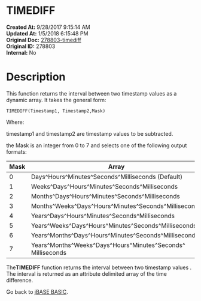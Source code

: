 # TIMEDIFF

**Created At:** 9/28/2017 9:15:14 AM  
**Updated At:** 1/5/2018 6:15:48 PM  
**Original Doc:** [278803-timediff](https://docs.jbase.com/36868-jbase-basic/278803-timediff)  
**Original ID:** 278803  
**Internal:** No  


# Description

This function returns the interval between two timestamp values as a dynamic array. It takes the general form:

```
TIMEDIFF(Timestamp1, Timestamp2,Mask)
```

Where:

timestamp1 and timestamp2 are timestamp values to be subtracted.

the Mask is an integer from 0 to 7 and selects one of the following output formats:


| Mask<br> | Array<br> |
| --- | --- |
| 0<br> | Days^Hours^Minutes^Seconds^Milliseconds (Default)<br> |
| 1<br> | Weeks^Days^Hours^Minutes^Seconds^Milliseconds<br> |
| 2<br> | Months^Days^Hours^Minutes^Seconds^Milliseconds<br> |
| 3<br> | Months^Weeks^Days^Hours^Minutes^Seconds^Milliseconds<br> |
| 4<br> | Years^Days^Hours^Minutes^Seconds^Milliseconds<br> |
| 5<br> | Years^Weeks^Days^Hours^Minutes^Seconds^Milliseconds<br> |
| 6<br> | Years^Months^Days^Hours^Minutes^Seconds^Milliseconds<br> |
| 7<br> | Years^Months^Weeks^Days^Hours^Minutes^Seconds^<br>Milliseconds<br> |


The**TIMEDIFF** function returns the interval between two timestamp values . The interval is returned as an attribute delimited array of the time difference.



Go back to [jBASE BASIC](./../jbase-basic-programmers-reference-guide).
